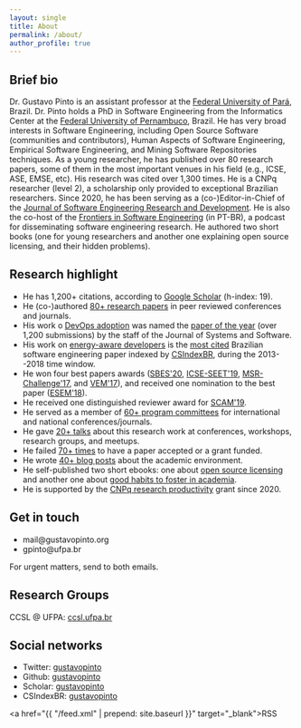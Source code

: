 ```yaml
---
layout: single
title: About
permalink: /about/
author_profile: true
---
```


## Brief bio

Dr. Gustavo Pinto is an assistant professor at the [Federal University of Pará](www.ufpa.br), Brazil. Dr. Pinto holds a PhD in Software Engineering from the Informatics Center at the [Federal University of Pernambuco](www.cin.ufpe.br), Brazil. He has very broad interests in Software Engineering, including Open Source Software (communities and contributors), Human Aspects of Software Engineering, Empirical Software Engineering, and Mining Software Repositories techniques. As a young researcher, he has published over 80 research papers, some of them in the most important venues in his field (e.g., ICSE, ASE, EMSE, etc). His research was cited over 1,300 times. He is a CNPq researcher (level 2), a scholarship only provided to exceptional Brazilian researchers. Since 2020, he has been serving as a (co-)Editor-in-Chief of the [Journal of Software Engineering Research and Development](http://jserd.sbc.org.br). He is also the co-host of the [Frontiers in Software Engineering](https://anchor.fm/FronteirasES) (in PT-BR), a podcast for disseminating software engineering research. He authored two short books (one for young researchers and another one explaining open source licensing, and their hidden problems). 

## Research highlight

- He has 1,200+ citations, according to [Google Scholar](https://scholar.google.com.br/citations?user=dOeggYMAAAAJ&hl=en) (h-index: 19).
- He (co-)authored [80+ research papers](/publications) in peer reviewed conferences and journals.
- His work o [DevOps adoption](http://gustavopinto.github.io/lost+found/jss2019.pdf) was named the [paper of the year](https://www.journals.elsevier.com/journal-of-systems-and-software/news/jss-2019-paper-of-the-year) (over 1,200 submissions) by the staff of the Journal of Systems and Software.
- His work on [energy-aware developers](http://gustavopinto.github.io/lost+found/msr2014.pdf) is the [most cited](https://medium.com/@csindexbr/top-10-most-cited-software-engineering-papers-by-brazilian-professors-2598a2d1954e) Brazilian software engineering paper indexed by [CSIndexBR](http://csindexbr.org/), during the 2013--2018 time window.
- He won four best papers awards ([SBES'20](https://twitter.com/fkenjikamei/status/1319730656105160706), [ICSE-SEET'19](https://twitter.com/rmmilewi/status/1134445184111058947), [MSR-Challenge'17](https://twitter.com/msrconf/status/866378622596247553), and [VEM'17](https://twitter.com/gustavopinto/status/910609691918643201)), and received one nomination to the best paper ([ESEM'18](https://twitter.com/gustavopinto/status/1050511483304640512)).
- He received one distinguished reviewer award for [SCAM'19](https://twitter.com/gustavopinto/status/1178806201078943746).
- He served as a member of [60+ program committees](/service) for international and national conferences/journals.
- He gave [20+ talks](https://speakerdeck.com/gustavopinto/) about this research work at conferences, workshops, research groups, and meetups.
- He failed [70+ times](/cv-of-failures/) to have a paper accepted or a grant funded.
- He wrote [40+ blog posts](http://gustavopinto.org/books/) about the academic environment.
- He self-published two short ebooks: one about [open source licensing](https://gum.co/oss-licensing-101) and another one about [good habits to foster in academia](http://gustavopinto.org/books/good-rearch-habits/).
- He is supported by the [CNPq research productivity](http://plsql1.cnpq.br/divulg/RESULTADO_PQ_102003.buscapelonome2000?f_nome=gustavo+henrique+lima+pinto&v_sele_modal=BOL_CURSO) grant since 2020.

## Get in touch

- mail<span style="display:none">ignorethis</span>@gustavopinto.org
- gpinto<span style="display:none">ignorethis</span>@ufpa.br

For urgent matters, send to both emails.

## Research Groups

CCSL @ UFPA: [ccsl.ufpa.br](http://ccsl.ufpa.br)

## Social networks

- Twitter: [gustavopinto](https://twitter.com/gustavopinto)
- Github: [gustavopinto](https://github.com/gustavopinto)
- Scholar: [gustavopinto](https://scholar.google.com/citations?user=dOeggYMAAAAJ&hl=en)
- CSIndexBR: [gustavopinto](http://csindexbr.org/authors.html?p=Gustavo-Pinto)

<a href="{{ "/feed.xml" | prepend: site.baseurl }}" target="_blank">RSS</a>
